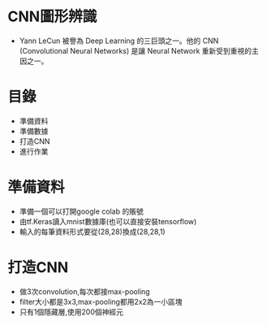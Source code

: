 # CNN圖形辨識
* Yann LeCun 被譽為 Deep Learning 的三巨頭之一。他的 CNN (Convolutional Neural Networks) 是讓 Neural Network 重新受到重視的主因之一。

# 目錄
* 準備資料
* 準備數據
* 打造CNN
* 進行作業
# 準備資料
* 準備一個可以打開google colab 的賬號
* 由tf.Keras讀入mnist數據庫(也可以直接安裝tensorflow)
* 輸入的每筆資料形式要從(28,28)換成(28,28,1)
# 打造CNN
* 做3次convolution,每次都接max-pooling
* filter大小都是3x3,max-pooling都用2x2為一小區塊
* 只有1個隱藏層,使用200個神經元

